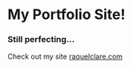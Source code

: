 # My Portfolio Site!
### Still perfecting...
Check out my site [raquelclare.com](https://raquelclare.herokuapp.com/)